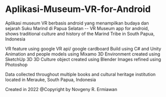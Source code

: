 # Aplikasi-Museum-VR-for-Android
Aplikasi museum VR berbasis android yang menampilkan budaya dan sejarah Suku Marind di Papua Selatan
-- VR Museum app for android, shows traditional culture and history of the Marind Tribe in South Papua, Indonesia 

VR feature using google VR api/ google cardboard 
Build using C# and Unity
Animation and people models using Mixamo
3D Environment created using SketchUp 3D
3D Culture object created using Blender 
Images refined using Photoshop

Data collected throughout multiple books and cultural heritage institution located in Merauke, South Papua, Indonesia

Created in 2022 
@Copyright by Novgeny R. Ermiawan
